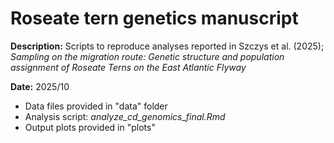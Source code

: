 # Roseate tern genetics manuscript

**Description:** Scripts to reproduce analyses reported in Szczys et al. (2025); _Sampling on the migration route: Genetic structure and population assignment of Roseate Terns on the East Atlantic Flyway_

**Date:** 2025/10
- Data files provided in "data" folder
- Analysis script: _analyze_cd_genomics_final.Rmd_
- Output plots provided in "plots"
